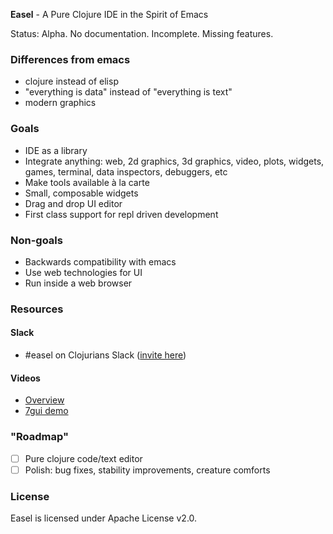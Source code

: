 
**Easel** - A Pure Clojure IDE in the Spirit of Emacs

Status: Alpha. No documentation. Incomplete. Missing features.

### Differences from emacs

- clojure instead of elisp
- "everything is data" instead of "everything is text"
- modern graphics

### Goals

- IDE as a library
- Integrate anything: web, 2d graphics, 3d graphics, video, plots, widgets, games, terminal, data inspectors, debuggers, etc
- Make tools available à la carte
- Small, composable widgets
- Drag and drop UI editor
- First class support for repl driven development

### Non-goals

- Backwards compatibility with emacs
- Use web technologies for UI
- Run inside a web browser

### Resources

#### Slack

- #easel on Clojurians Slack ([invite here](http://clojurians.net/))

#### Videos

- [Overview](https://youtu.be/hpjJJqnkqCw)
- [7gui demo](https://youtu.be/_WDwqka0s_8)

### "Roadmap"

- [ ] Pure clojure code/text editor
- [ ] Polish: bug fixes, stability improvements, creature comforts

### License

Easel is licensed under Apache License v2.0.
